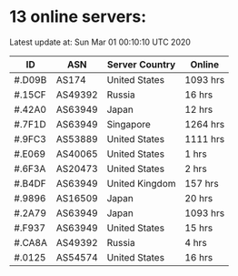 # 13 online servers:

Latest update at: Sun Mar 01 00:10:10 UTC 2020

| ID | ASN | Server Country | Online |
| -- | --- | -------------- | ------ |
| #.D09B | AS174 | United States | 1093 hrs |
| #.15CF | AS49392 | Russia | 16 hrs |
| #.42A0 | AS63949 | Japan | 12 hrs |
| #.7F1D | AS63949 | Singapore | 1264 hrs |
| #.9FC3 | AS53889 | United States | 1111 hrs |
| #.E069 | AS40065 | United States | 1 hrs |
| #.6F3A | AS20473 | United States | 2 hrs |
| #.B4DF | AS63949 | United Kingdom | 157 hrs |
| #.9896 | AS16509 | Japan | 20 hrs |
| #.2A79 | AS63949 | Japan | 1093 hrs |
| #.F937 | AS63949 | United States | 15 hrs |
| #.CA8A | AS49392 | Russia | 4 hrs |
| #.0125 | AS54574 | United States | 16 hrs |

